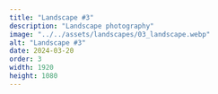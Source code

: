 ```yaml
---
title: "Landscape #3"
description: "Landscape photography"
image: "../../assets/landscapes/03_landscape.webp"
alt: "Landscape #3"
date: 2024-03-20
order: 3
width: 1920
height: 1080
---
```

